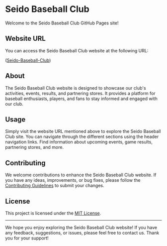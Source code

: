# Seido Baseball Club

Welcome to the Seido Baseball Club GitHub Pages site!

## Website URL

You can access the Seido Baseball Club website at the following URL:

([Seido-Baseball-Club](https://bruceiplol.github.io/Seido-Baseball-Club/))

## About

The Seido Baseball Club website is designed to showcase our club's activities, events, results, and partnering stores. It provides a platform for baseball enthusiasts, players, and fans to stay informed and engaged with our club.

## Usage

Simply visit the website URL mentioned above to explore the Seido Baseball Club site. You can navigate through the different sections using the header navigation links. Find information about upcoming events, game results, partnering stores, and more.

## Contributing

We welcome contributions to enhance the Seido Baseball Club website. If you have any ideas, improvements, or bug fixes, please follow the [Contributing Guidelines](CONTRIBUTING.md) to submit your changes.

## License

This project is licensed under the [MIT License](LICENSE).

---

We hope you enjoy exploring the Seido Baseball Club website! If you have any feedback, suggestions, or issues, please feel free to contact us. Thank you for your support!



